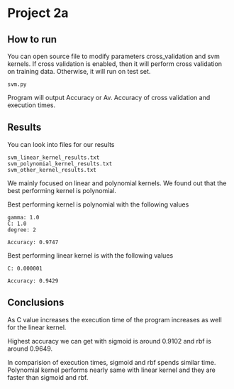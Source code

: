 # Project 2a

## How to run

You can open source file to modify parameters cross_validation and svm kernels. If cross validation is enabled, 
then it will perform cross validation on training data. Otherwise, it will run on test set.

    svm.py 
    
Program will output Accuracy or Av. Accuracy of cross validation and execution times.

## Results

You can look into files for our results

    svm_linear_kernel_results.txt
    svm_polynomial_kernel_results.txt
    svm_other_kernel_results.txt

We mainly focused on linear and polynomial kernels. We found out that the best performing kernel is polynomial.

Best performing kernel is polynomial with the following values

    gamma: 1.0
    C: 1.0
    degree: 2
	
	Accuracy: 0.9747

Best performing linear kernel is with the following values

    C: 0.000001
	
	Accuracy: 0.9429
	
## Conclusions

As C value increases the execution time of the program increases as well for the linear kernel.

Highest accuracy we can get with sigmoid is around 0.9102 and rbf is around 0.9649.

In comparision of execution times, sigmoid and rbf spends similar time. Polynomial kernel
performs nearly same with linear kernel and they are faster than sigmoid and rbf. 
